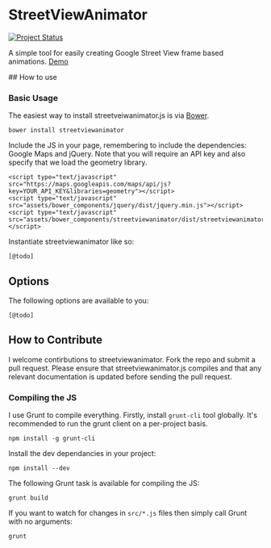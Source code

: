 # StreetViewAnimator

[![Project Status](http://stillmaintained.com/hellopablo/streetviewanimator.png)](https://stillmaintained.com/hellopablo/streetviewanimator)

A simple tool for easily creating Google Street View frame based animations. [Demo](http://hellopablo.github.io/streetviewanimator)

## How to use

### Basic Usage

The easiest way to install streetveiwanimator.js is via [Bower](http://bower.io).

    bower install streetviewanimator

Include the JS in your page, remembering to include the dependencies: Google Maps and jQuery. Note that you will require an API key and also specify that we load the geometry library.

    <script type="text/javascript" src="https://maps.googleapis.com/maps/api/js?key=YOUR_API_KEY&libraries=geometry"></script>
    <script type="text/javascript" src="assets/bower_components/jquery/dist/jquery.min.js"></script>
    <script type="text/javascript" src="assets/bower_components/streetviewanimator/dist/streetviewanimator.min.js"></script>

Instantiate streetviewanimator like so:

	[@todo]

## Options

The following options are available to you:

	[@todo]

## How to Contribute

I welcome contirbutions to streetviewanimator. Fork the repo and submit a pull request. Please ensure that streetviewanimator.js compiles and that any relevant documentation is updated before sending the pull request.

### Compiling the JS

I use Grunt to compile everything. Firstly, install `grunt-cli` tool globally. It's recommended to run the grunt client on a per-project basis.

    npm install -g grunt-cli

Install the dev dependancies in your project:

    npm install --dev

The following Grunt task is available for compiling the JS:

    grunt build

If you want to watch for changes in `src/*.js` files then simply call Grunt with no arguments:

    grunt
